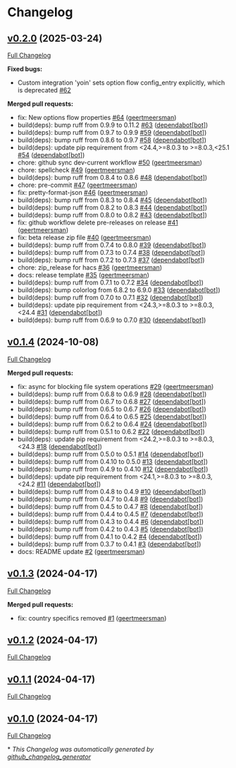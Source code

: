 # Changelog

## [v0.2.0](https://github.com/geertmeersman/yoin/tree/v0.2.0) (2025-03-24)

[Full Changelog](https://github.com/geertmeersman/yoin/compare/v0.1.4...v0.2.0)

**Fixed bugs:**

- Custom integration 'yoin' sets option flow config\_entry explicitly, which is deprecated [\#62](https://github.com/geertmeersman/yoin/issues/62)

**Merged pull requests:**

- fix: New options flow properties [\#64](https://github.com/geertmeersman/yoin/pull/64) ([geertmeersman](https://github.com/geertmeersman))
- build\(deps\): bump ruff from 0.9.9 to 0.11.2 [\#63](https://github.com/geertmeersman/yoin/pull/63) ([dependabot[bot]](https://github.com/apps/dependabot))
- build\(deps\): bump ruff from 0.9.7 to 0.9.9 [\#59](https://github.com/geertmeersman/yoin/pull/59) ([dependabot[bot]](https://github.com/apps/dependabot))
- build\(deps\): bump ruff from 0.8.6 to 0.9.7 [\#58](https://github.com/geertmeersman/yoin/pull/58) ([dependabot[bot]](https://github.com/apps/dependabot))
- build\(deps\): update pip requirement from \<24.4,\>=8.0.3 to \>=8.0.3,\<25.1 [\#54](https://github.com/geertmeersman/yoin/pull/54) ([dependabot[bot]](https://github.com/apps/dependabot))
- chore: github sync dev-current workflow [\#50](https://github.com/geertmeersman/yoin/pull/50) ([geertmeersman](https://github.com/geertmeersman))
- chore: spellcheck [\#49](https://github.com/geertmeersman/yoin/pull/49) ([geertmeersman](https://github.com/geertmeersman))
- build\(deps\): bump ruff from 0.8.4 to 0.8.6 [\#48](https://github.com/geertmeersman/yoin/pull/48) ([dependabot[bot]](https://github.com/apps/dependabot))
- chore: pre-commit [\#47](https://github.com/geertmeersman/yoin/pull/47) ([geertmeersman](https://github.com/geertmeersman))
- fix: pretty-format-json [\#46](https://github.com/geertmeersman/yoin/pull/46) ([geertmeersman](https://github.com/geertmeersman))
- build\(deps\): bump ruff from 0.8.3 to 0.8.4 [\#45](https://github.com/geertmeersman/yoin/pull/45) ([dependabot[bot]](https://github.com/apps/dependabot))
- build\(deps\): bump ruff from 0.8.2 to 0.8.3 [\#44](https://github.com/geertmeersman/yoin/pull/44) ([dependabot[bot]](https://github.com/apps/dependabot))
- build\(deps\): bump ruff from 0.8.0 to 0.8.2 [\#43](https://github.com/geertmeersman/yoin/pull/43) ([dependabot[bot]](https://github.com/apps/dependabot))
- fix: github workflow delete pre-releases on release [\#41](https://github.com/geertmeersman/yoin/pull/41) ([geertmeersman](https://github.com/geertmeersman))
- fix: beta release zip file [\#40](https://github.com/geertmeersman/yoin/pull/40) ([geertmeersman](https://github.com/geertmeersman))
- build\(deps\): bump ruff from 0.7.4 to 0.8.0 [\#39](https://github.com/geertmeersman/yoin/pull/39) ([dependabot[bot]](https://github.com/apps/dependabot))
- build\(deps\): bump ruff from 0.7.3 to 0.7.4 [\#38](https://github.com/geertmeersman/yoin/pull/38) ([dependabot[bot]](https://github.com/apps/dependabot))
- build\(deps\): bump ruff from 0.7.2 to 0.7.3 [\#37](https://github.com/geertmeersman/yoin/pull/37) ([dependabot[bot]](https://github.com/apps/dependabot))
- chore: zip\_release for hacs [\#36](https://github.com/geertmeersman/yoin/pull/36) ([geertmeersman](https://github.com/geertmeersman))
- docs: release template [\#35](https://github.com/geertmeersman/yoin/pull/35) ([geertmeersman](https://github.com/geertmeersman))
- build\(deps\): bump ruff from 0.7.1 to 0.7.2 [\#34](https://github.com/geertmeersman/yoin/pull/34) ([dependabot[bot]](https://github.com/apps/dependabot))
- build\(deps\): bump colorlog from 6.8.2 to 6.9.0 [\#33](https://github.com/geertmeersman/yoin/pull/33) ([dependabot[bot]](https://github.com/apps/dependabot))
- build\(deps\): bump ruff from 0.7.0 to 0.7.1 [\#32](https://github.com/geertmeersman/yoin/pull/32) ([dependabot[bot]](https://github.com/apps/dependabot))
- build\(deps\): update pip requirement from \<24.3,\>=8.0.3 to \>=8.0.3,\<24.4 [\#31](https://github.com/geertmeersman/yoin/pull/31) ([dependabot[bot]](https://github.com/apps/dependabot))
- build\(deps\): bump ruff from 0.6.9 to 0.7.0 [\#30](https://github.com/geertmeersman/yoin/pull/30) ([dependabot[bot]](https://github.com/apps/dependabot))

## [v0.1.4](https://github.com/geertmeersman/yoin/tree/v0.1.4) (2024-10-08)

[Full Changelog](https://github.com/geertmeersman/yoin/compare/v0.1.3...v0.1.4)

**Merged pull requests:**

- fix: async for blocking file system operations [\#29](https://github.com/geertmeersman/yoin/pull/29) ([geertmeersman](https://github.com/geertmeersman))
- build\(deps\): bump ruff from 0.6.8 to 0.6.9 [\#28](https://github.com/geertmeersman/yoin/pull/28) ([dependabot[bot]](https://github.com/apps/dependabot))
- build\(deps\): bump ruff from 0.6.7 to 0.6.8 [\#27](https://github.com/geertmeersman/yoin/pull/27) ([dependabot[bot]](https://github.com/apps/dependabot))
- build\(deps\): bump ruff from 0.6.5 to 0.6.7 [\#26](https://github.com/geertmeersman/yoin/pull/26) ([dependabot[bot]](https://github.com/apps/dependabot))
- build\(deps\): bump ruff from 0.6.4 to 0.6.5 [\#25](https://github.com/geertmeersman/yoin/pull/25) ([dependabot[bot]](https://github.com/apps/dependabot))
- build\(deps\): bump ruff from 0.6.2 to 0.6.4 [\#24](https://github.com/geertmeersman/yoin/pull/24) ([dependabot[bot]](https://github.com/apps/dependabot))
- build\(deps\): bump ruff from 0.5.1 to 0.6.2 [\#22](https://github.com/geertmeersman/yoin/pull/22) ([dependabot[bot]](https://github.com/apps/dependabot))
- build\(deps\): update pip requirement from \<24.2,\>=8.0.3 to \>=8.0.3,\<24.3 [\#18](https://github.com/geertmeersman/yoin/pull/18) ([dependabot[bot]](https://github.com/apps/dependabot))
- build\(deps\): bump ruff from 0.5.0 to 0.5.1 [\#14](https://github.com/geertmeersman/yoin/pull/14) ([dependabot[bot]](https://github.com/apps/dependabot))
- build\(deps\): bump ruff from 0.4.10 to 0.5.0 [\#13](https://github.com/geertmeersman/yoin/pull/13) ([dependabot[bot]](https://github.com/apps/dependabot))
- build\(deps\): bump ruff from 0.4.9 to 0.4.10 [\#12](https://github.com/geertmeersman/yoin/pull/12) ([dependabot[bot]](https://github.com/apps/dependabot))
- build\(deps\): update pip requirement from \<24.1,\>=8.0.3 to \>=8.0.3,\<24.2 [\#11](https://github.com/geertmeersman/yoin/pull/11) ([dependabot[bot]](https://github.com/apps/dependabot))
- build\(deps\): bump ruff from 0.4.8 to 0.4.9 [\#10](https://github.com/geertmeersman/yoin/pull/10) ([dependabot[bot]](https://github.com/apps/dependabot))
- build\(deps\): bump ruff from 0.4.7 to 0.4.8 [\#9](https://github.com/geertmeersman/yoin/pull/9) ([dependabot[bot]](https://github.com/apps/dependabot))
- build\(deps\): bump ruff from 0.4.5 to 0.4.7 [\#8](https://github.com/geertmeersman/yoin/pull/8) ([dependabot[bot]](https://github.com/apps/dependabot))
- build\(deps\): bump ruff from 0.4.4 to 0.4.5 [\#7](https://github.com/geertmeersman/yoin/pull/7) ([dependabot[bot]](https://github.com/apps/dependabot))
- build\(deps\): bump ruff from 0.4.3 to 0.4.4 [\#6](https://github.com/geertmeersman/yoin/pull/6) ([dependabot[bot]](https://github.com/apps/dependabot))
- build\(deps\): bump ruff from 0.4.2 to 0.4.3 [\#5](https://github.com/geertmeersman/yoin/pull/5) ([dependabot[bot]](https://github.com/apps/dependabot))
- build\(deps\): bump ruff from 0.4.1 to 0.4.2 [\#4](https://github.com/geertmeersman/yoin/pull/4) ([dependabot[bot]](https://github.com/apps/dependabot))
- build\(deps\): bump ruff from 0.3.7 to 0.4.1 [\#3](https://github.com/geertmeersman/yoin/pull/3) ([dependabot[bot]](https://github.com/apps/dependabot))
- docs: README update [\#2](https://github.com/geertmeersman/yoin/pull/2) ([geertmeersman](https://github.com/geertmeersman))

## [v0.1.3](https://github.com/geertmeersman/yoin/tree/v0.1.3) (2024-04-17)

[Full Changelog](https://github.com/geertmeersman/yoin/compare/v0.1.2...v0.1.3)

**Merged pull requests:**

- fix: country specifics removed [\#1](https://github.com/geertmeersman/yoin/pull/1) ([geertmeersman](https://github.com/geertmeersman))

## [v0.1.2](https://github.com/geertmeersman/yoin/tree/v0.1.2) (2024-04-17)

[Full Changelog](https://github.com/geertmeersman/yoin/compare/v0.1.1...v0.1.2)

## [v0.1.1](https://github.com/geertmeersman/yoin/tree/v0.1.1) (2024-04-17)

[Full Changelog](https://github.com/geertmeersman/yoin/compare/v0.1.0...v0.1.1)

## [v0.1.0](https://github.com/geertmeersman/yoin/tree/v0.1.0) (2024-04-17)

[Full Changelog](https://github.com/geertmeersman/yoin/compare/fb4bc7c1c98f8d77b02889b85551209f09566974...v0.1.0)



\* *This Changelog was automatically generated by [github_changelog_generator](https://github.com/github-changelog-generator/github-changelog-generator)*
